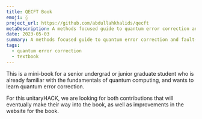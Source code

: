 ```yaml
---
title: QECFT Book
emoji: ⧰
project_url: https://github.com/abdullahkhalids/qecft
metaDescription: A methods focused guide to quantum error correction and fault-tolerant quantum computation.
date: 2023-05-03
summary: A methods focused guide to quantum error correction and fault-tolerant quantum computation.
tags:
  - quantum error correction
  - textbook
---
```


This is a mini-book for a senior undergrad or junior graduate student who is already familiar with the fundamentals of quantum computing, and wants to learn quantum error correction.

For this unitaryHACK, we are looking for both contributions that will eventually make their way into the book, as well as improvements in the website for the book.
